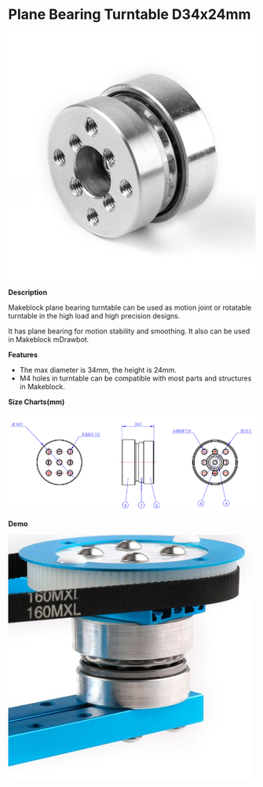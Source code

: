 # Plane Bearing Turntable D34x24mm

![](../../../../.gitbook/assets/0%20%2844%29.jpeg)

**Description**

Makeblock plane bearing turntable can be used as motion joint or rotatable turntable in the high load and high precision designs.

It has plane bearing for motion stability and smoothing. It also can be used in Makeblock mDrawbot.

**Features**

* The max diameter is 34mm, the height is 24mm.
* M4 holes in turntable can be compatible with most parts and structures in Makeblock.

**Size Charts\(mm\)**

![](../../../../.gitbook/assets/1%20%283%29.png)

**Demo**

![](../../../../.gitbook/assets/2%20%2825%29.jpeg)


